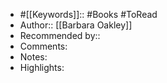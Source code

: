 - #[[Keywords]]:: #Books #ToRead
- Author:: [[Barbara Oakley]]
- Recommended by::
- Comments:
- Notes:
- Highlights:

